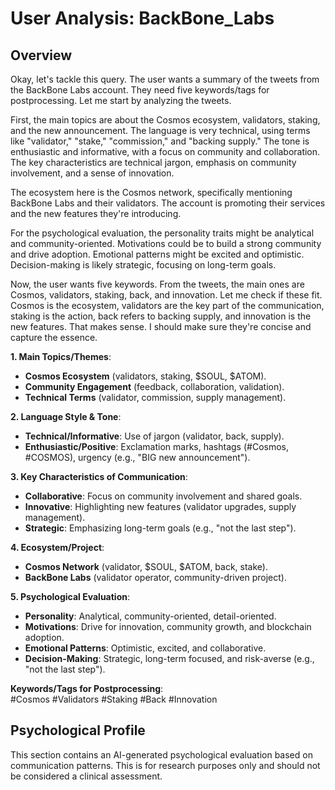 # User Analysis: BackBone_Labs

## Overview

<think>
Okay, let's tackle this query. The user wants a summary of the tweets from the BackBone Labs account. They need five keywords/tags for postprocessing. Let me start by analyzing the tweets.

First, the main topics are about the Cosmos ecosystem, validators, staking, and the new announcement. The language is very technical, using terms like "validator," "stake," "commission," and "backing supply." The tone is enthusiastic and informative, with a focus on community and collaboration. The key characteristics are technical jargon, emphasis on community involvement, and a sense of innovation.

The ecosystem here is the Cosmos network, specifically mentioning BackBone Labs and their validators. The account is promoting their services and the new features they're introducing. 

For the psychological evaluation, the personality traits might be analytical and community-oriented. Motivations could be to build a strong community and drive adoption. Emotional patterns might be excited and optimistic. Decision-making is likely strategic, focusing on long-term goals.

Now, the user wants five keywords. From the tweets, the main ones are Cosmos, validators, staking, back, and innovation. Let me check if these fit. Cosmos is the ecosystem, validators are the key part of the communication, staking is the action, back refers to backing supply, and innovation is the new features. That makes sense. I should make sure they're concise and capture the essence.
</think>

**1. Main Topics/Themes**:  
- **Cosmos Ecosystem** (validators, staking, $SOUL, $ATOM).  
- **Community Engagement** (feedback, collaboration, validation).  
- **Technical Terms** (validator, commission, supply management).  

**2. Language Style & Tone**:  
- **Technical/Informative**: Use of jargon (validator, back, supply).  
- **Enthusiastic/Positive**: Exclamation marks, hashtags (#Cosmos, #COSMOS), urgency (e.g., "BIG new announcement").  

**3. Key Characteristics of Communication**:  
- **Collaborative**: Focus on community involvement and shared goals.  
- **Innovative**: Highlighting new features (validator upgrades, supply management).  
- **Strategic**: Emphasizing long-term goals (e.g., "not the last step").  

**4. Ecosystem/Project**:  
- **Cosmos Network** (validator, $SOUL, $ATOM, back, stake).  
- **BackBone Labs** (validator operator, community-driven project).  

**5. Psychological Evaluation**:  
- **Personality**: Analytical, community-oriented, detail-oriented.  
- **Motivations**: Drive for innovation, community growth, and blockchain adoption.  
- **Emotional Patterns**: Optimistic, excited, and collaborative.  
- **Decision-Making**: Strategic, long-term focused, and risk-averse (e.g., "not the last step").  

**Keywords/Tags for Postprocessing**:  
#Cosmos #Validators #Staking #Back #Innovation

## Psychological Profile

This section contains an AI-generated psychological evaluation based on communication patterns. This is for research purposes only and should not be considered a clinical assessment.